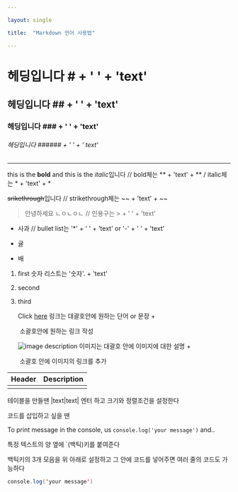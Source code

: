 ```yaml
---

layout: single 

title:  "Markdown 언어 사용법" 

---
```




# 헤딩입니다 					   # + ' ' + 'text'

## 헤딩입니다 							       ## + ' ' + 'text'

### 헤딩입니다 									        ### + ' ' + 'text'

###### 헤딩입니다 																             ###### + ' ' + ' text'

___

this is the **bold** and this is the *italic*입니다 // 		 bold체는 ** + 'text' + ** / italic체는 * + 'text' + *

~~srikethrough~~입니다 //												 strikethrough체는 ~~ + 'text' + ~~

> 안녕하세요 ㄴㅇㄴㅇㄴ  // 						 			인용구는 > + ' ' + 'text'

* 사과 //																	 bullet list는 '*' + ' ' + 'text'   or   '-' + ' ' + 'text'

* 귤

- 배

1. first     																	숫자 리스트는 '숫자'. + 'text'

2. second

3. third

   Click [here](http://naver.com)																링크는 대괄호안에 원하는 단어 or 문장 + 

   ​																				소괄호안에 원하는 링크 작성

   ![image description]() 이미지는 대괄호 안에 이미지에 대한 설명 + 

   ​																					소괄호 안에 이미지의 링크를 추가

| Header | Description |
| :----: | :---------: |
|        |             |

테이블을 만들땐 |text|text| 엔터 하고 크기와 정렬조건을 설정한다



코드를 삽입하고 싶을 땐

To print message in the console, us `console.log('your message')` and..

특정 텍스트의 양 옆에 `(백틱)키를 붙여준다

백틱키의 3개 모음을 위 아래로 설정하고 그 안에 코드를 넣어주면 여러 줄의 코드도 가능하다

```java
console.log('your message')
```

 

